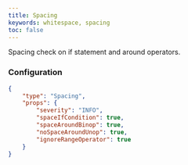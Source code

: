 ```yaml
---
title: Spacing
keywords: whitespace, spacing
toc: false
---
```


Spacing check on if statement and around operators.

### Configuration

```json
{
    "type": "Spacing",
    "props": {
        "severity": "INFO",
        "spaceIfCondition": true,
        "spaceAroundBinop": true,
        "noSpaceAroundUnop": true,
        "ignoreRangeOperator": true
    }
}
```